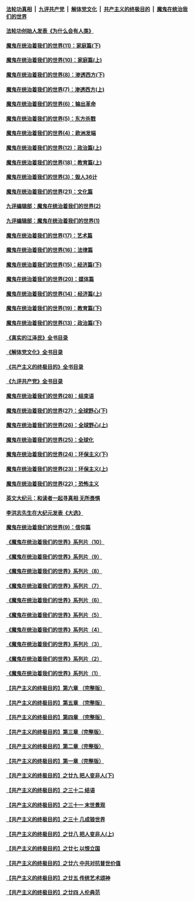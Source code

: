 ####  [法轮功真相](../../../../basic/blob/master/README.md?t=04111611) &nbsp;|&nbsp; [九评共产党](../../../../9ping.md/blob/master/README.md?t=04111611) &nbsp;|&nbsp; [解体党文化](../../../../jtdwh.md/blob/master/README.md?t=04111611)  &nbsp;|&nbsp; [共产主义的终极目的](../../../../gczydzjmd.md/blob/master/README.md?t=04111611) &nbsp;|&nbsp; [魔鬼在统治我们的世界](../../../../mgztzwmdsj.md/blob/master/README.md?t=04111611) 

#### [法轮功创始人发表《为什么会有人类》](../pages/nsc422/n13912117.md?t=04111611) 

#### [魔鬼在统治着我们的世界(11)：家庭篇(下)](../pages/nsc422/n10440961.md?t=04111611) 

#### [魔鬼在统治着我们的世界(10)：家庭篇(上)](../pages/nsc422/n10435448.md?t=04111611) 

#### [魔鬼在统治着我们的世界(8)：渗透西方(下)](../pages/nsc422/n10429603.md?t=04111611) 

#### [魔鬼在统治着我们的世界(7)：渗透西方(上)](../pages/nsc422/n10426013.md?t=04111611) 

#### [魔鬼在统治着我们的世界(6)：输出革命](../pages/nsc422/n10421536.md?t=04111611) 

#### [魔鬼在统治着我们的世界(5)：东方杀戮](../pages/nsc422/n10417707.md?t=04111611) 

#### [魔鬼在统治着我们的世界(4)：欧洲发端](../pages/nsc422/n10414890.md?t=04111611) 

#### [魔鬼在统治着我们的世界(12)：政治篇(上)](../pages/nsc422/n10444576.md?t=04111611) 

#### [魔鬼在统治着我们的世界(18)：教育篇(上)](../pages/nsc422/n10526970.md?t=04111611) 

#### [魔鬼在统治着我们的世界(3)：毁人36计](../pages/nsc422/n10411583.md?t=04111611) 

#### [魔鬼在统治着我们的世界(21)：文化篇](../pages/nsc422/n10597706.md?t=04111611) 

#### [九评编辑部：魔鬼在统治着我们的世界(2)](../pages/nsc422/n10410036.md?t=04111611) 

#### [九评编辑部：魔鬼在统治着我们的世界(1)](../pages/nsc422/n10406825.md?t=04111611) 

#### [魔鬼在统治着我们的世界(17)：艺术篇](../pages/nsc422/n10499093.md?t=04111611) 

#### [魔鬼在统治着我们的世界(16)：法律篇](../pages/nsc422/n10485969.md?t=04111611) 

#### [魔鬼在统治着我们的世界(15)：经济篇(下)](../pages/nsc422/n10469975.md?t=04111611) 

#### [魔鬼在统治着我们的世界(20)：媒体篇](../pages/nsc422/n10586579.md?t=04111611) 

#### [魔鬼在统治着我们的世界(14)：经济篇(上)](../pages/nsc422/n10457370.md?t=04111611) 

#### [魔鬼在统治着我们的世界(19)：教育篇(下)](../pages/nsc422/n10564808.md?t=04111611) 

#### [魔鬼在统治着我们的世界(13)：政治篇(下)](../pages/nsc422/n10448270.md?t=04111611) 

#### [《真实的江泽民》全书目录](../pages/nsc422/n13721399.md?t=04111611) 

#### [《解体党文化》全书目录](../pages/nsc422/n13721157.md?t=04111611) 

#### [《共产主义的终极目的》全书目录](../pages/nsc422/n13721048.md?t=04111611) 

#### [《九评共产党》全书目录](../pages/nsc422/n13708085.md?t=04111611) 

#### [魔鬼在统治着我们的世界(28)：结束语](../pages/nsc422/n10936246.md?t=04111611) 

#### [魔鬼在统治着我们的世界(27)：全球野心(下)](../pages/nsc422/n10928319.md?t=04111611) 

#### [魔鬼在统治着我们的世界(26)：全球野心(上)](../pages/nsc422/n10900318.md?t=04111611) 

#### [魔鬼在统治着我们的世界(25)：全球化](../pages/nsc422/n10788205.md?t=04111611) 

#### [魔鬼在统治着我们的世界(24)：环保主义(下)](../pages/nsc422/n10695307.md?t=04111611) 

#### [魔鬼在统治着我们的世界(23)：环保主义(上)](../pages/nsc422/n10688613.md?t=04111611) 

#### [魔鬼在统治着我们的世界(22)：恐怖主义](../pages/nsc422/n10614727.md?t=04111611) 

#### [英文大纪元：和读者一起寻真相 无所畏惧](../pages/nsc422/n12542027.md?t=04111611) 

#### [李洪志先生在大纪元发表《大选》](../pages/nsc422/n12534746.md?t=04111611) 

#### [魔鬼在统治着我们的世界(9)：信仰篇](../pages/nsc422/n10432159.md?t=04111611) 

#### [《魔鬼在统治着我们的世界》系列片（10）](../pages/nsc422/n12292670.md?t=04111611) 

#### [《魔鬼在统治着我们的世界》系列片（9）](../pages/nsc422/n12290859.md?t=04111611) 

#### [《魔鬼在统治着我们的世界》系列片（8）](../pages/nsc422/n12287445.md?t=04111611) 

#### [《魔鬼在统治着我们的世界》系列片（7）](../pages/nsc422/n12283425.md?t=04111611) 

#### [《魔鬼在统治着我们的世界》系列片（6）](../pages/nsc422/n12282314.md?t=04111611) 

#### [《魔鬼在统治着我们的世界》系列片（5）](../pages/nsc422/n12281419.md?t=04111611) 

#### [《魔鬼在统治着我们的世界》系列片（4）](../pages/nsc422/n12274024.md?t=04111611) 

#### [《魔鬼在统治着我们的世界》系列片（3）](../pages/nsc422/n12271322.md?t=04111611) 

#### [《魔鬼在统治着我们的世界》系列片（2）](../pages/nsc422/n12269049.md?t=04111611) 

#### [《魔鬼在统治着我们的世界》系列片（1）](../pages/nsc422/n12267575.md?t=04111611) 

#### [【共产主义的终极目的】第六章 （完整版）](../pages/nsc422/n11428913.md?t=04111611) 

#### [【共产主义的终极目的】第五章 （完整版）](../pages/nsc422/n11428912.md?t=04111611) 

#### [【共产主义的终极目的】第四章 （完整版）](../pages/nsc422/n11428907.md?t=04111611) 

#### [【共产主义的终极目的】第三章（完整版）](../pages/nsc422/n11428848.md?t=04111611) 

#### [【共产主义的终极目的】第二章（完整版）](../pages/nsc422/n11428831.md?t=04111611) 

#### [【共产主义的终极目的】第一章（完整版）](../pages/nsc422/n11417651.md?t=04111611) 

#### [【共产主义的终极目的】之廿九 把人变非人(下)](../pages/nsc422/n11344140.md?t=04111611) 

#### [【共产主义的终极目的】之三十二 结语](../pages/nsc422/n11360535.md?t=04111611) 

#### [【共产主义的终极目的】之三十一 末世景观](../pages/nsc422/n11351129.md?t=04111611) 

#### [【共产主义的终极目的】之三十 几成狼世界](../pages/nsc422/n11348280.md?t=04111611) 

#### [【共产主义的终极目的】之廿八 把人变非人(上)](../pages/nsc422/n11340492.md?t=04111611) 

#### [【共产主义的终极目的】之廿七 以恨立国](../pages/nsc422/n11336944.md?t=04111611) 

#### [【共产主义的终极目的】之廿六 中共对抗普世价值](../pages/nsc422/n11324785.md?t=04111611) 

#### [【共产主义的终极目的】之廿五 传统艺术颂神](../pages/nsc422/n11296396.md?t=04111611) 

#### [【共产主义的终极目的】之廿四 人伦典范](../pages/nsc422/n11296397.md?t=04111611) 

